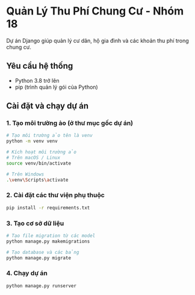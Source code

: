 # Quản Lý Thu Phí Chung Cư - Nhóm 18

Dự án Django giúp quản lý cư dân, hộ gia đình và các khoản thu phí trong chung cư.

## Yêu cầu hệ thống

- Python 3.8 trở lên
- pip (trình quản lý gói của Python)

## Cài đặt và chạy dự án

### 1️. Tạo môi trường ảo (ở thư mục gốc dự án)

```bash
# Tạo môi trường ảo tên là venv
python -m venv venv

# Kích hoạt môi trường ảo
# Trên macOS / Linux
source venv/bin/activate

# Trên Windows
.\venv\Scripts\activate
```
### 2️. Cài đặt các thư viện phụ thuộc

```bash
pip install -r requirements.txt
```

### 3️. Tạo cơ sở dữ liệu

```bash
# Tạo file migration từ các model
python manage.py makemigrations

# Tạo database và các bảng
python manage.py migrate
```

### 4. Chạy dự án

```bash
python manage.py runserver
```
